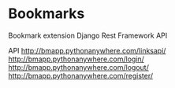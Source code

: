 # Bookmarks
Bookmark extension Django Rest Framework API

API
http://bmapp.pythonanywhere.com/linksapi/
http://bmapp.pythonanywhere.com/login/
http://bmapp.pythonanywhere.com/logout/
http://bmapp.pythonanywhere.com/register/
